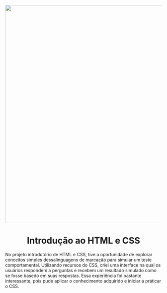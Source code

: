 <div align="center">
<img src="https://i.imgur.com/aPbgmTN.png" width="700px"/><h1>Introdução ao HTML e CSS</h1>
</div>

No projeto introdutório de HTML e CSS, tive a oportunidade de explorar conceitos simples dessalinguagens de marcação para simular um teste comportamental. Utilizando recursos do CSS, criei uma interface na qual os usuários respondem a perguntas e recebem um resultado simulado como se fosse basedo em suas respostas. Essa experiência foi bastante interessante, pois pude aplicar o conhecimento adquirido e iniciar a práticar o CSS.
